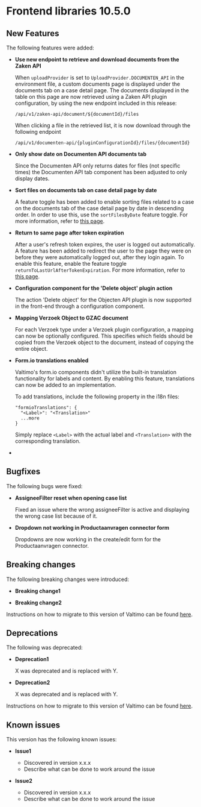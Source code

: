 # Frontend libraries 10.5.0

## New Features

The following features were added:

* **Use new endpoint to retrieve and download documents from the Zaken API**

  When `uploadProvider` is set to `UploadProvider.DOCUMENTEN_API` in the environment file, a custom documents page is
  displayed under the documents tab on a case detail page. The documents displayed in the table on this page are now
  retrieved using a Zaken API plugin configuration, by using the new endpoint included in this release:

  `/api/v1/zaken-api/document/${documentId}/files`

  When clicking a file in the retrieved list, it is now download through the following endpoint

  `/api/v1/documenten-api/{pluginConfigurationId}/files/{documentId}`

* **Only show date on Documenten API documents tab**

  Since the Documenten API only returns dates for files (not specific times) the Documenten API tab component has been
  adjusted to only display dates.

* **Sort files on documents tab on case detail page by date**

  A feature toggle has been added to enable sorting files related to a case on the documents tab of the case detail page
  by date in descending order. In order to use this, use the `sortFilesByDate` feature toggle. For more information,
  refer to [this page](/reference/feature-toggles.md).

* **Return to same page after token expiration**

  After a user's refresh token expires, the user is logged out automatically. A feature has been added to redirect the
  user to the page they were on before they were automatically logged out, after they login again. To enable this
  feature, enable the feature toggle `returnToLastUrlAfterTokenExpiration`. For more information, refer to [this page](/reference/feature-toggles.md).

* **Configuration component for the 'Delete object' plugin action**

  The action 'Delete object' for the Objecten API plugin is now supported in the front-end through a configuration
  component.

* **Mapping Verzoek Object to GZAC document**

  For each Verzoek type under a Verzoek plugin configuration, a mapping can now be optionally configured. This specifies
  which fields should be copied from the Verzoek object to the document, instead of copying the entire object.

* **Form.io translations enabled**

  Valtimo's form.io components didn't utilize the built-in translation functionality for labels and content. By enabling this feature, translations can now be added to an implementation.

  To add translations, include the following property in the i18n files:
  ````  
  "formioTranslations": {
    "<Label>": "<Translation>"
    ...more
  }
  ````
  Simply replace `<Label>` with the actual label and `<Translation>` with the corresponding translation.
* 
## Bugfixes

The following bugs were fixed:

* **AssigneeFilter reset when opening case list**

  Fixed an issue where the wrong assigneeFilter is active and displaying the wrong case list because of it.

* **Dropdown not working in Productaanvragen connector form**

  Dropdowns are now working in the create/edit form for the Productaanvragen connector.

## Breaking changes

The following breaking changes were introduced:

* **Breaking change1**

* **Breaking change2**

Instructions on how to migrate to this version of Valtimo can be found [here](migration.md).

## Deprecations

The following was deprecated:

* **Deprecation1**

  X was deprecated and is replaced with Y.
* **Deprecation2**

  X was deprecated and is replaced with Y.

Instructions on how to migrate to this version of Valtimo can be found [here](migration.md).

## Known issues

This version has the following known issues:

* **Issue1**
    * Discovered in version x.x.x
    * Describe what can be done to work around the issue

* **Issue2**
    * Discovered in version x.x.x
    * Describe what can be done to work around the issue
